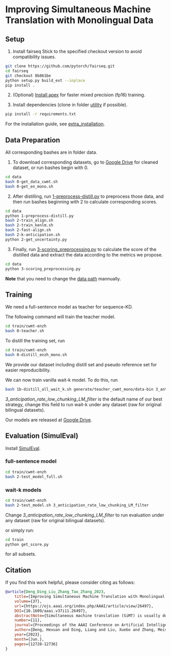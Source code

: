 # Improving Simultaneous Machine Translation with Monolingual Data

## Setup

1. Install fairseq
Stick to the specified checkout version to avoid compatibility issues.

```bash
git clone https://github.com/pytorch/fairseq.git
cd fairseq
git checkout 8b861be
python setup.py build_ext --inplace
pip install .
```

2. (Optional) [Install apex](docs/apex_installation.md) for faster mixed precision (fp16) training.

3. Install dependencies (clone in folder [utility](utility/README.md) if possible).

```bash
pip install -r requirements.txt
```

For the installation guide, see [extra_installation](extra_installation.md).

## Data Preparation

All corresponding bashes are in folder data.

1. To download corresponding datasets, go to [Google Drive](https://drive.google.com/drive/folders/1HbzxBD0klgX-EugVGB36CFVdObJJ5Uk7?usp=sharing) for cleaned dataset, or run bashes begin with 0.

```bash
cd data
bash 0-get_data_cwmt.sh
bash 0-get_en_mono.sh
```

2. After distilling, run [1-preprocess-distill.py](data/1-preprocess-distill.py) to preprocess those data, and then run bashes beginning with 2 to calculate corresponding scores.

```bash
cd data
python 1-preprocess-distill.py
bash 2-train_align.sh
bash 2-train_kenlm.sh
bash 2-fast-align.sh
bash 2-k-anticipation.sh
python 2-get_uncertainty.py
```

3. Finally, run [3-scoring_preprocessing.py](data/3-scoring_preprocessing.py) to calculate the score of the distilled data and extract the data according to the metrics we propose.

```bash
cd data
python 3-scoring_preprocessing.py
```

**Note** that you need to change the [data path](data\data_path.sh) mannually.

## Training

We need a full-sentence model as teacher for sequence-KD.

The following command will train the teacher model.

```bash
cd train/cwmt-enzh
bash 0-teacher.sh
```

To distill the training set, run

```bash
cd train/cwmt-enzh
bash 0-distill_enzh_mono.sh
```

We provide our dataset including distill set and pseudo reference set for easier reproducibility.

We can now train vanilla wait-k model. To do this, run

```bash
bash 1b-distill_all_wait_k.sh generate/teacher_cwmt_mono/data-bin 3_anticipation_rate_low_chunking_LM_filter
```

*3_anticipation_rate_low_chunking_LM_filter* is the default name of our best strategy, change this field to run wait-k under any dataset (raw for original bilingual datasets).

Our models are released at [Google Drive](https://drive.google.com/drive/folders/19aPnAPvT75KmlLA2Y0VipNJVF3cf3CaP?usp=sharing).

## Evaluation (SimulEval)

Install [SimulEval](docs/extra_installation.md).

### full-sentence model

```bash
cd train/cwmt-enzh
bash 2-test_model_full.sh
```

### wait-k models

```bash
cd train/cwmt-enzh
bash 2-test_model.sh 3_anticipation_rate_low_chunking_LM_filter
```

Change *3_anticipation_rate_low_chunking_LM_filter* to run evaluation under any dataset (raw for original bilingual datasets).

or simply run:

```bash
cd train
python get_score.py
```

for all subsets.


## Citation
If you find this work helpful, please consider citing as follows:
```bibtex
@article{Deng_Ding_Liu_Zhang_Tao_Zhang_2023,
    title={Improving Simultaneous Machine Translation with Monolingual Data},
    volume={37},
    url={https://ojs.aaai.org/index.php/AAAI/article/view/26497},
    DOI={10.1609/aaai.v37i11.26497},
    abstractNote={Simultaneous machine translation (SiMT) is usually done via sequence-level knowledge distillation (Seq-KD) from a full-sentence neural machine translation (NMT) model. However, there is still a significant performance gap between NMT and SiMT. In this work, we propose to leverage monolingual data to improve SiMT, which trains a SiMT student on the combination of bilingual data and external monolingual data distilled by Seq-KD. Preliminary experiments on En-Zh and En-Ja news domain corpora demonstrate that monolingual data can significantly improve translation quality (e.g., +3.15 BLEU on En-Zh). Inspired by the behavior of human simultaneous interpreters, we propose a novel monolingual sampling strategy for SiMT, considering both chunk length and monotonicity. Experimental results show that our sampling strategy consistently outperforms the random sampling strategy (and other conventional typical NMT monolingual sampling strategies) by avoiding the key problem of SiMT -- hallucination, and has better scalability. We achieve +0.72 BLEU improvements on average against random sampling on En-Zh and En-Ja. Data and codes can be found at https://github.com/hexuandeng/Mono4SiMT.},
    number={11},
    journal={Proceedings of the AAAI Conference on Artificial Intelligence},
    author={Deng, Hexuan and Ding, Liang and Liu, Xuebo and Zhang, Meishan and Tao, Dacheng and Zhang, Min},
    year={2023},
    month={Jun.},
    pages={12728-12736} 
}
```

